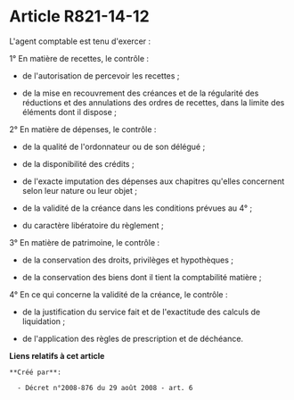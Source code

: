 # Article R821-14-12

L'agent comptable est tenu d'exercer : 

1° En matière de recettes, le contrôle : 

- de l'autorisation de percevoir les recettes ; 

- de la mise en recouvrement des créances et de la régularité des réductions et des annulations des ordres de recettes, dans
la limite des éléments dont il dispose ; 

2° En matière de dépenses, le contrôle : 

- de la qualité de l'ordonnateur ou de son délégué ; 

- de la disponibilité des crédits ; 

- de l'exacte imputation des dépenses aux chapitres qu'elles concernent selon leur nature ou leur objet ; 

- de la validité de la créance dans les conditions prévues au 4° ; 

- du caractère libératoire du règlement ; 

3° En matière de patrimoine, le contrôle : 

- de la conservation des droits, privilèges et hypothèques ; 

- de la conservation des biens dont il tient la comptabilité matière ; 

4° En ce qui concerne la validité de la créance, le contrôle : 

- de la justification du service fait et de l'exactitude des calculs de liquidation ; 

- de l'application des règles de prescription et de déchéance.

**Liens relatifs à cet article**

	**Créé par**:

	  - Décret n°2008-876 du 29 août 2008 - art. 6
